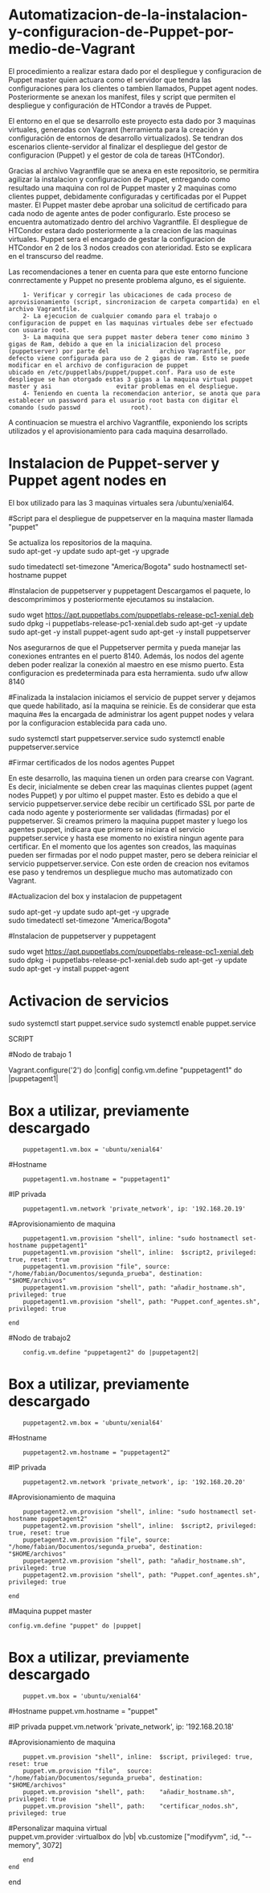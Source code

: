 # Automatizacion-de-la-instalacion-y-configuracion-de-Puppet-por-medio-de-Vagrant

El procedimiento a realizar estara dado por el despliegue y configuracion de Puppet master quien actuara como el servidor que tendra las configuraciones para los clientes o tambien llamados, Puppet agent nodes. Posteriormente se anexan los manifest, files y script que permiten el despliegue y configuración de HTCondor a través de Puppet. 

El entorno en el que se desarrollo este proyecto esta dado por 3 maquinas virtuales, generadas con Vagrant (herramienta para la creación y configuración de entornos de desarrollo virtualizados). Se tendran dos escenarios cliente-servidor al finalizar el despliegue del gestor de configuracion (Puppet) y el gestor de cola de tareas (HTCondor). 

Gracias al archivo Vagrantfile que se anexa en este repositorio, se permitira agilizar la instalacion y configuracion de Puppet, entregando como resultado una maquina con rol de Puppet master y 2 maquinas como clientes puppet, debidamente configuradas y certificadas por el Puppet master. El Puppet master debe aprobar una solicitud de certificado para cada nodo de agente antes de poder configurarlo. Este proceso se encuentra automatizado dentro del archivo Vagrantfile.  El despliegue de HTCondor estara dado posteriormente a la creacion de las maquinas virtuales. Puppet sera el encargado de gestar la configuracion de HTCondor en 2 de los 3 nodos creados con aterioridad. Esto se explicara en el transcurso del readme.

Las recomendaciones a tener en cuenta para que este entorno funcione conrrectamente y Puppet no presente problema alguno, es el siguiente.

        1- Verificar y corregir las ubicaciones de cada proceso de aprovisionamiento (script, sincronizacion de carpeta compartida) en el archivo Vagrantfile.
        2- La ejecucion de cualquier comando para el trabajo o configuracion de puppet en las maquinas virtuales debe ser efectuado con usuario root. 
        3- La maquina que sera puppet master debera tener como minimo 3 gigas de Ram, debido a que en la inicializacion del proceso (puppetserver) por parte del              archivo Vagrantfile, por defecto viene configurada para uso de 2 gigas de ram. Esto se puede modificar en el archivo de configuracion de puppet                    ubicado en /etc/puppetlabs/puppet/puppet.conf. Para uso de este despliegue se han otorgado estas 3 gigas a la maquina virtual puppet master y asi                  evitar problemas en el despliegue.
        4- Teniendo en cuenta la recomendacion anterior, se anota que para establecer un password para el usuario root basta con digitar el comando (sudo passwd              root).
        
A continuacion se muestra el archivo Vagrantfile, exponiendo los scripts utilizados y el aprovisionamiento para cada maquina desarrollado.

# Instalacion de Puppet-server y Puppet agent nodes en 

El box utilizado para las 3 maquinas virtuales sera /ubuntu/xenial64.

#Script para el despliegue de puppetserver en la maquina master llamada "puppet" 

Se actualiza los repositorios de la maquina.        
sudo apt-get -y update
sudo apt-get -y upgrade    


sudo timedatectl set-timezone "America/Bogota"
sudo hostnamectl set-hostname puppet               

#Instalacion de puppetserver y puppetagent
Descargamos el paquete, lo descomprimimos y posteriormente ejecutamos su instalacion.

sudo wget https://apt.puppetlabs.com/puppetlabs-release-pc1-xenial.deb
sudo dpkg -i puppetlabs-release-pc1-xenial.deb
sudo apt-get -y update
sudo apt-get -y install puppet-agent
sudo apt-get -y install puppetserver

Nos asegurarnos de que el Puppetserver permita y pueda manejar las conexiones entrantes en el puerto 8140. Además, los nodos del agente deben poder realizar la conexión al maestro en ese mismo puerto. Esta configuracion es predeterminada para esta herramienta.
sudo ufw allow 8140   

#Finalizada la instalacion iniciamos el servicio de puppet server y dejamos que quede habilitado, así la maquina se reinicie. Es de considerar que esta maquina
#es la encargada de administrar los agent puppet nodes y velara por la configuracion establecida para cada uno.

sudo systemctl  start   puppetserver.service
sudo systemctl  enable  puppetserver.service

#Firmar certificados de los nodos agentes Puppet

En este desarrollo, las maquina tienen un orden para crearse con Vagrant. Es decir, inicialmente se deben crear las maquinas clientes puppet (agent nodes Puppet) y por ultimo el puppet master. Esto es debido a que el servicio puppetserver.service debe recibir un certificado SSL por parte de cada nodo agente y posteriormente ser validadas (firmadas) por el puppetserver. Si creamos primero la maquina puppet master y luego los agentes puppet, indicara que primero se iniciara el servicio puppetser.service y hasta ese momento no existira ningun agente para certificar. En el momento que los agentes son creados, las maquinas pueden ser firmadas por el nodo puppet master, pero se debera reiniciar el servicio puppetserver.service. Con este orden de creacion nos evitamos ese paso y 
tendremos un despliegue mucho mas automatizado con Vagrant.

#Actualizacion del box y instalacion de puppetagent

sudo apt-get -y update
sudo apt-get -y upgrade    
sudo timedatectl set-timezone "America/Bogota"
        

#Instalacion de puppetserver y puppetagent

sudo wget https://apt.puppetlabs.com/puppetlabs-release-pc1-xenial.deb
sudo dpkg -i puppetlabs-release-pc1-xenial.deb
sudo apt-get -y update
sudo apt-get -y install puppet-agent


# Activacion de servicios

sudo systemctl start     puppet.service
sudo systemctl enable    puppet.service

SCRIPT


#Nodo de trabajo 1 

Vagrant.configure('2') do |config|
         config.vm.define "puppetagent1" do |puppetagent1|
  
# Box a utilizar, previamente descargado
        
        puppetagent1.vm.box = 'ubuntu/xenial64'

#Hostname

        puppetagent1.vm.hostname = "puppetagent1"

#IP privada

        puppetagent1.vm.network 'private_network', ip: '192.168.20.19'

#Aprovisionamiento de maquina 

        puppetagent1.vm.provision "shell", inline: "sudo hostnamectl set-hostname puppetagent1"
        puppetagent1.vm.provision "shell", inline:  $script2, privileged: true, reset: true
        puppetagent1.vm.provision "file", source: "/home/fabian/Documentos/segunda_prueba", destination: "$HOME/archivos"        
        puppetagent1.vm.provision "shell", path: "añadir_hostname.sh", privileged: true
        puppetagent1.vm.provision "shell", path: "Puppet.conf_agentes.sh", privileged: true    
            
    end 


#Nodo de trabajo2

        config.vm.define "puppetagent2" do |puppetagent2|
  
# Box a utilizar, previamente descargado

        puppetagent2.vm.box = 'ubuntu/xenial64'

#Hostname

        puppetagent2.vm.hostname = "puppetagent2"

#IP privada

        puppetagent2.vm.network 'private_network', ip: '192.168.20.20'

#Aprovisionamiento de maquina 

        puppetagent2.vm.provision "shell", inline: "sudo hostnamectl set-hostname puppetagent2"
        puppetagent2.vm.provision "shell", inline:  $script2, privileged: true, reset: true
        puppetagent2.vm.provision "file", source: "/home/fabian/Documentos/segunda_prueba", destination: "$HOME/archivos"        
        puppetagent2.vm.provision "shell", path: "añadir_hostname.sh", privileged: true
        puppetagent2.vm.provision "shell", path: "Puppet.conf_agentes.sh", privileged: true    
            
    end 


#Maquina puppet master

    config.vm.define "puppet" do |puppet|
    
# Box a utilizar, previamente descargado
        puppet.vm.box = 'ubuntu/xenial64'

#Hostname
        puppet.vm.hostname = "puppet"

#IP privada
        puppet.vm.network 'private_network', ip: '192.168.20.18'


#Aprovisionamiento de maquina 
        
        puppet.vm.provision "shell", inline:  $script, privileged: true, reset: true
        puppet.vm.provision "file",  source:  "/home/fabian/Documentos/segunda_prueba", destination: "$HOME/archivos"        
        puppet.vm.provision "shell", path:    "añadir_hostname.sh", privileged: true
        puppet.vm.provision "shell", path:    "certificar_nodos.sh", privileged: true
        
        

#Personalizar maquina virtual    
        puppet.vm.provider :virtualbox do |vb|
        vb.customize ["modifyvm", :id, "--memory", 3072]   

        end 
    end

end







